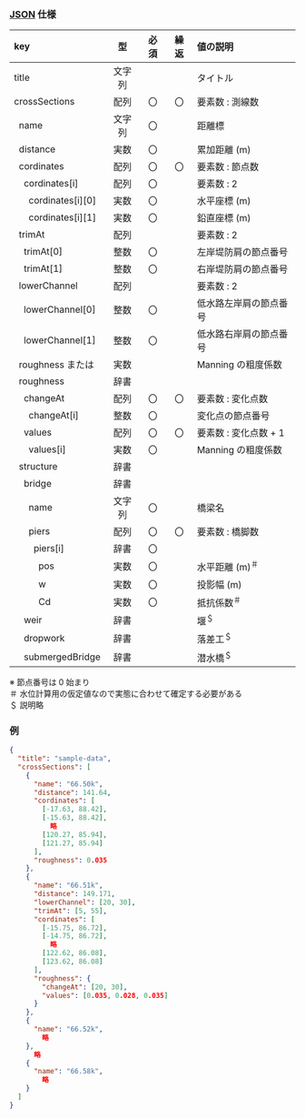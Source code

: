 ### [JSON](https://cloudapi.kddi-web.com/magazine/json-javascript-object-notation) 仕様

|  key  |  型  | 必須 | 繰返 | 値の説明 |
| :-- | :-: | :-: | :-: | :-- |
| title |  文字列  | | | タイトル |
| crossSections | 配列 | 〇 | 〇 | 要素数 : 測線数 |
| &nbsp;&nbsp;name | 文字列 | 〇 | | 距離標 |
| &nbsp;&nbsp;distance | 実数 | 〇 | | 累加距離 (m) |
| &nbsp;&nbsp;cordinates | 配列 | 〇 | 〇 | 要素数 : 節点数 |
| &nbsp;&nbsp;&nbsp;&nbsp;cordinates[i] | 配列 | 〇 | | 要素数 : 2 |
| &nbsp;&nbsp;&nbsp;&nbsp;&nbsp;&nbsp;cordinates[i][0] | 実数 | 〇 | | 水平座標 (m) |
| &nbsp;&nbsp;&nbsp;&nbsp;&nbsp;&nbsp;cordinates[i][1] | 実数 | 〇 | | 鉛直座標 (m) |
| &nbsp;&nbsp;trimAt | 配列 | | | 要素数 : 2 |
| &nbsp;&nbsp;&nbsp;&nbsp;trimAt[0] | 整数 | 〇 | | 左岸堤防肩の節点番号 |
| &nbsp;&nbsp;&nbsp;&nbsp;trimAt[1] | 整数 | 〇 | | 右岸堤防肩の節点番号 |
| &nbsp;&nbsp;lowerChannel | 配列 | | | 要素数 : 2 |
| &nbsp;&nbsp;&nbsp;&nbsp;lowerChannel[0] | 整数 | 〇 | | 低水路左岸肩の節点番号 |
| &nbsp;&nbsp;&nbsp;&nbsp;lowerChannel[1] | 整数 | 〇 | | 低水路右岸肩の節点番号 |
| &nbsp;&nbsp;roughness または | 実数 | | | Manning の粗度係数 |
| &nbsp;&nbsp;roughness | 辞書 | | | |
| &nbsp;&nbsp;&nbsp;&nbsp;changeAt | 配列 | 〇 | 〇 | 要素数 : 変化点数 |
| &nbsp;&nbsp;&nbsp;&nbsp;&nbsp;&nbsp;changeAt[i] | 整数  | 〇 |  | 変化点の節点番号 |
| &nbsp;&nbsp;&nbsp;&nbsp;values | 配列 | 〇 | 〇 | 要素数 : 変化点数 + 1 |
| &nbsp;&nbsp;&nbsp;&nbsp;&nbsp;&nbsp;values[i] | 実数  | 〇 |  | Manning の粗度係数 |
| &nbsp;&nbsp;structure | 辞書 | | | |
| &nbsp;&nbsp;&nbsp;&nbsp;bridge | 辞書 | | | |
| &nbsp;&nbsp;&nbsp;&nbsp;&nbsp;&nbsp;name | 文字列 | 〇 | | 橋梁名 |
| &nbsp;&nbsp;&nbsp;&nbsp;&nbsp;&nbsp;piers | 配列 | 〇 | 〇 | 要素数 : 橋脚数 |
| &nbsp;&nbsp;&nbsp;&nbsp;&nbsp;&nbsp;&nbsp;&nbsp;piers[i] | 辞書 | 〇 | | |
| &nbsp;&nbsp;&nbsp;&nbsp;&nbsp;&nbsp;&nbsp;&nbsp;&nbsp;&nbsp;pos | 実数 | 〇 | | 水平距離 (m)<sup>＃</sup> |
| &nbsp;&nbsp;&nbsp;&nbsp;&nbsp;&nbsp;&nbsp;&nbsp;&nbsp;&nbsp;w | 実数 | 〇 | | 投影幅 (m) |
| &nbsp;&nbsp;&nbsp;&nbsp;&nbsp;&nbsp;&nbsp;&nbsp;&nbsp;&nbsp;Cd | 実数 | 〇 | | 抵抗係数<sup>＃</sup> |
| &nbsp;&nbsp;&nbsp;&nbsp;weir | 辞書 | | | 堰<sup>＄</sup> |
| &nbsp;&nbsp;&nbsp;&nbsp;dropwork | 辞書 | | | 落差工<sup>＄</sup>|
| &nbsp;&nbsp;&nbsp;&nbsp;submergedBridge | 辞書 | | | 潜水橋<sup>＄</sup> |

※ 節点番号は 0 始まり</br>
＃ 水位計算用の仮定値なので実態に合わせて確定する必要がある</br>
＄ 説明略

### 例

```json
{
  "title": "sample-data",
  "crossSections": [
    {
      "name": "66.50k",
      "distance": 141.64,
      "cordinates": [
        [-17.63, 88.42],
        [-15.63, 88.42],
          略
        [120.27, 85.94],
        [121.27, 85.94]
      ],
      "roughness": 0.035
    },
    {
      "name": "66.51k",
      "distance": 149.171,
      "lowerChannel": [20, 30],
      "trimAt": [5, 55],
      "cordinates": [
        [-15.75, 86.72],
        [-14.75, 86.72],
          略
        [122.62, 86.08],
        [123.62, 86.08]
      ],
      "roughness": {
        "changeAt": [20, 30],
        "values": [0.035, 0.028, 0.035]
      }
    },
    {
      "name": "66.52k",
        略
    },
      略
    {
      "name": "66.58k",
        略
    }
  ]
}
```